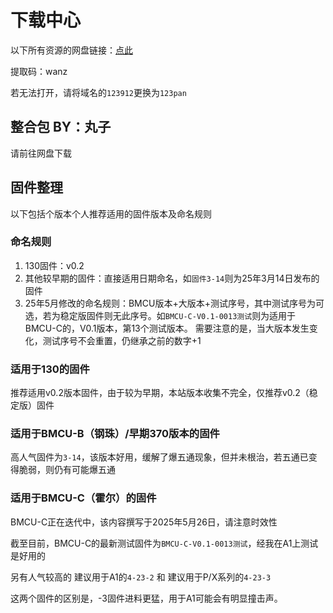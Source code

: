 # 下载中心

以下所有资源的网盘链接：[点此](https://www.123912.com/s/qX7iVv-ZVxbv?提取码:wanz)

提取码：wanz

若无法打开，请将域名的`123912`更换为`123pan`

## 整合包 BY：丸子

请前往网盘下载

## 固件整理

以下包括个版本个人推荐适用的固件版本及命名规则

### 命名规则

1. 130固件：v0.2
2. 其他较早期的固件：直接适用日期命名，如`固件3-14`则为25年3月14日发布的固件
3. 25年5月修改的命名规则：BMCU版本+大版本+测试序号，其中测试序号为可选，若为稳定版固件则无此序号。如`BMCU-C-V0.1-0013测试`则为适用于BMCU-C的，V0.1版本，第13个测试版本。
需要注意的是，当大版本发生变化，测试序号不会重置，仍继承之前的数字+1

### 适用于130的固件

推荐适用v0.2版本固件，由于较为早期，本站版本收集不完全，仅推荐v0.2（稳定版）固件

### 适用于BMCU-B（钢珠）/早期370版本的固件

高人气固件为`3-14`，该版本好用，缓解了爆五通现象，但并未根治，若五通已变得脆弱，则仍有可能爆五通

### 适用于BMCU-C（霍尔）的固件

BMCU-C正在迭代中，该内容撰写于2025年5月26日，请注意时效性

截至目前，BMCU-C的最新测试固件为`BMCU-C-V0.1-0013测试`，经我在A1上测试是好用的

另有人气较高的 建议用于A1的`4-23-2` 和 建议用于P/X系列的`4-23-3`

这两个固件的区别是，-3固件进料更猛，用于A1可能会有明显撞击声。
